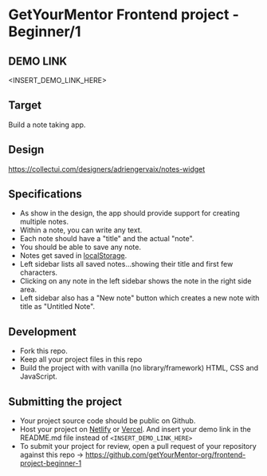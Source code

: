 # GetYourMentor Frontend project - Beginner/1

## DEMO LINK
<INSERT_DEMO_LINK_HERE>

## Target

Build a note taking app.

## Design
https://collectui.com/designers/adriengervaix/notes-widget

## Specifications
- As show in the design, the app should provide support for creating multiple notes.
- Within a note, you can write any text.
- Each note should have a "title" and the actual "note".
- You should be able to save any note.
- Notes get saved in [localStorage](https://developer.mozilla.org/en-US/docs/Web/API/Window/localStorage).
- Left sidebar lists all saved notes...showing their title and first few characters.
- Clicking on any note in the left sidebar shows the note in the right side area.
- Left sidebar also has a "New note" button which creates a new note with title as "Untitled Note".

## Development
- Fork this repo.
- Keep all your project files in this repo
- Build the project with with vanilla (no library/framework) HTML, CSS and JavaScript.

## Submitting the project
- Your project source code should be public on Github.
- Host your project on [Netlify](https://netlify.com) or [Vercel](https://vercel.com). And insert your demo link in the README.md file instead of `<INSERT_DEMO_LINK_HERE>`
- To submit your project for review, open a pull request of your repository against this repo -> https://github.com/getYourMentor-org/frontend-project-beginner-1

